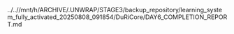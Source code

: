 ../..//mnt/h/ARCHIVE/.UNWRAP/STAGE3/backup_repository/learning_system_fully_activated_20250808_091854/DuRiCore/DAY6_COMPLETION_REPORT.md